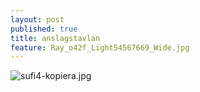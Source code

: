 ```yaml
---
layout: post
published: true
title: anslagstavlan
feature: Ray_o42f_Light54567669_Wide.jpg
---
```

![sufi4-kopiera.jpg]({{site.baseurl}}/assets/images/posts/sufi4-kopiera.jpg)

